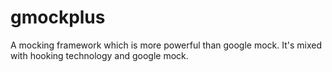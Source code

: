 gmockplus
=========

A mocking framework which is more powerful than google mock.
It's mixed with hooking technology and google mock.
